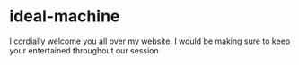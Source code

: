 # ideal-machine
I cordially welcome you all  over my website. I would be making sure to keep your entertained throughout our session
